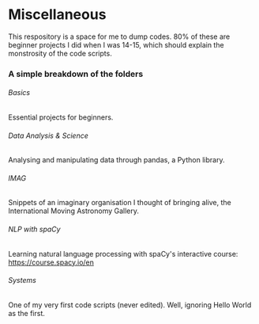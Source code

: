 # Miscellaneous
This respository is a space for me to dump codes. 80% of these are beginner projects I did when I was 14-15, which should explain the monstrosity of the code scripts. 

### A simple breakdown of the folders
###### Basics
Essential projects for beginners. 

###### Data Analysis & Science 
Analysing and manipulating data through pandas, a Python library. 

###### IMAG 
Snippets of an imaginary organisation I thought of bringing alive, the International Moving Astronomy Gallery. 

###### NLP with spaCy
Learning natural language processing with spaCy's interactive course: https://course.spacy.io/en

###### Systems
One of my very first code scripts (never edited). Well, ignoring Hello World as the first. 
